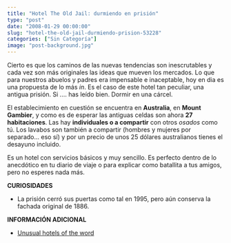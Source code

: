 ```yaml
---
title: "Hotel The Old Jail: durmiendo en prisión"
type: "post"
date: "2008-01-29 00:00:00"
slug: "hotel-the-old-jail-durmiendo-prision-53228"
categories: ["Sin Categoría"]
image: "post-background.jpg"
---
```


Cierto es que los caminos de las nuevas tendencias son inescrutables y cada vez son más originales las ideas que mueven los mercados. Lo que para nuestros abuelos y padres era impensable e inaceptable, hoy en dia es una propuesta de lo más *in*. Es el caso de este hotel tan peculiar, una antigua prisión. Si .... has leído bien. Dormir en una cárcel.

El establecimiento en cuestión se encuentra en **Australia**, en **Mount Gambier**, y como es de esperar las antiguas celdas son ahora **27 habitaciones**. Las hay **individuales o a compartir** con otros *osados* como tú. Los lavabos son también a compartir (hombres y mujeres por separado... eso sí) y por un precio de unos 25 dólares australianos tienes el desayuno incluido.

Es un hotel con servicios básicos y muy sencillo. Es perfecto dentro de lo anecdótico en tu diario de viaje o para explicar como batallita a tus amigos, pero no esperes nada más.

**CURIOSIDADES**

- La prisión cerró sus puertas como tal en 1995, pero aún conserva la fachada original de 1886.

**INFORMACIÓN ADICIONAL**

- [Unusual hotels of the word ](http://www.unusualhotelsoftheworld.com/HotelDetails.aspx?HotelID=3377&src=search&ClassID=16&Keyword=&LocationID=13&RatingId=&PageNo=0&CountryID=)